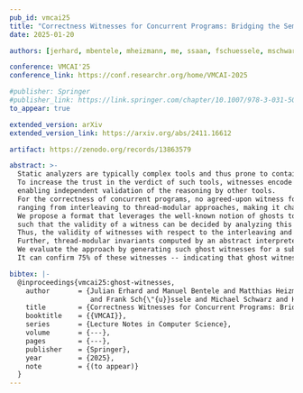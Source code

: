 ```yaml
---
pub_id: vmcai25
title: "Correctness Witnesses for Concurrent Programs: Bridging the Semantic Divide with Ghosts"
date: 2025-01-20

authors: [jerhard, mbentele, mheizmann, me, ssaan, fschuessele, mschwarz, hseidl, stilscher, vvojdani]

conference: VMCAI'25
conference_link: https://conf.researchr.org/home/VMCAI-2025

#publisher: Springer
#publisher_link: https://link.springer.com/chapter/10.1007/978-3-031-50521-8_1
to_appear: true

extended_version: arXiv
extended_version_link: https://arxiv.org/abs/2411.16612

artifact: https://zenodo.org/records/13863579

abstract: >-
  Static analyzers are typically complex tools and thus prone to contain bugs themselves.
  To increase the trust in the verdict of such tools, witnesses encode key reasoning steps underlying the verdict in an exchangeable format,
  enabling independent validation of the reasoning by other tools.
  For the correctness of concurrent programs, no agreed-upon witness format exists -- in no small part due to the divide between the semantics considered by analyzers,
  ranging from interleaving to thread-modular approaches, making it challenging to exchange information.
  We propose a format that leverages the well-known notion of ghosts to embed the claims a tool makes about a program into a modified program with ghosts,
  such that the validity of a witness can be decided by analyzing this program.
  Thus, the validity of witnesses with respect to the interleaving and the thread-modular semantics coincides.
  Further, thread-modular invariants computed by an abstract interpreter can naturally be expressed in the new format using ghost statements.
  We evaluate the approach by generating such ghost witnesses for a subset of concurrent programs from the SV-COMP benchmark suite, and pass them to a model checker.
  It can confirm 75% of these witnesses -- indicating that ghost witnesses can bridge the semantic divide between interleaving and thread-modular approaches.

bibtex: |-
  @inproceedings{vmcai25:ghost-witnesses,
    author       = {Julian Erhard and Manuel Bentele and Matthias Heizmann and Dominik Klumpp and Simmo Saan
                    and Frank Sch{\"{u}}ssele and Michael Schwarz and Helmut Seidl and Sarah Tilscher and Vesal Vojdani},
    title        = {Correctness Witnesses for Concurrent Programs: Bridging the Semantic Divide with Ghosts},
    booktitle    = {{VMCAI}},
    series       = {Lecture Notes in Computer Science},
    volume       = {---},
    pages        = {---},
    publisher    = {Springer},
    year         = {2025},
    note         = {(to appear)}
  }
---
```

